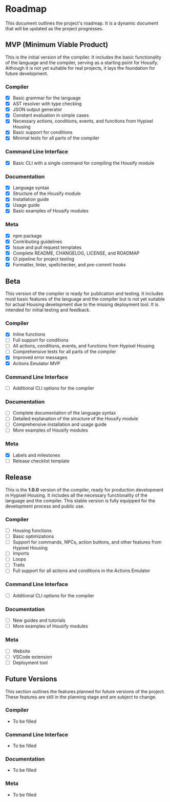 # Roadmap

This document outlines the project's roadmap. It is a dynamic document that will be updated as the project progresses.

## MVP (Minimum Viable Product)

This is the initial version of the compiler. It includes the basic functionality of the language and the compiler, serving as a starting point for Housify. Although it is not yet suitable for real projects, it lays the foundation for future development.

### Compiler

-   [x] Basic grammar for the language
-   [x] AST resolver with type checking
-   [x] JSON output generator
-   [x] Constant evaluation in simple cases
-   [x] Necessary actions, conditions, events, and functions from Hypixel Housing
-   [x] Basic support for conditions
-   [x] Minimal tests for all parts of the compiler

### Command Line Interface

-   [x] Basic CLI with a single command for compiling the Housify module

### Documentation

-   [x] Language syntax
-   [x] Structure of the Housify module
-   [x] Installation guide
-   [x] Usage guide
-   [x] Basic examples of Housify modules

### Meta

-   [x] npm package
-   [x] Contributing guidelines
-   [x] Issue and pull request templates
-   [x] Complete README, CHANGELOG, LICENSE, and ROADMAP
-   [x] CI pipeline for project testing
-   [x] Formatter, linter, spellchecker, and pre-commit hooks

## Beta

This version of the compiler is ready for publication and testing. It includes most basic features of the language and the compiler but is not yet suitable for actual Housing development due to the missing deployment tool. It is intended for initial testing and feedback.

### Compiler

-   [x] Inline functions
-   [ ] Full support for conditions
-   [ ] All actions, conditions, events, and functions from Hypixel Housing
-   [ ] Comprehensive tests for all parts of the compiler
-   [x] Improved error messages
-   [x] Actions Emulator MVP

### Command Line Interface

-   [ ] Additional CLI options for the compiler

### Documentation

-   [ ] Complete documentation of the language syntax
-   [ ] Detailed explanation of the structure of the Housify module
-   [ ] Comprehensive installation and usage guide
-   [ ] More examples of Housify modules

### Meta

-   [x] Labels and milestones
-   [ ] Release checklist template

## Release

This is the **1.0.0** version of the compiler, ready for production development in Hypixel Housing. It includes all the necessary functionality of the language and the compiler. This stable version is fully equipped for the development process and public use.

### Compiler

-   [ ] Housing functions
-   [ ] Basic optimizations
-   [ ] Support for commands, NPCs, action buttons, and other features from Hypixel Housing
-   [ ] Imports
-   [ ] Loops
-   [ ] Traits
-   [ ] Full support for all actions and conditions in the Actions Emulator

### Command Line Interface

-   [ ] Additional CLI options for the compiler

### Documentation

-   [ ] New guides and tutorials
-   [ ] More examples of Housify modules

### Meta

-   [ ] Website
-   [ ] VSCode extension
-   [ ] Deployment tool

## Future Versions

This section outlines the features planned for future versions of the project. These features are still in the planning stage and are subject to change.

### Compiler

-   To be filled

### Command Line Interface

-   To be filled

### Documentation

-   To be filled

### Meta

-   To be filled

